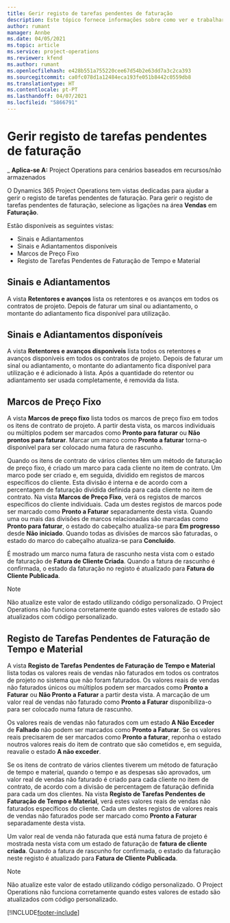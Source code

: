 ```yaml
---
title: Gerir registo de tarefas pendentes de faturação
description: Este tópico fornece informações sobre como ver e trabalhar com tarefas pendentes de faturação no Project Operations.
author: rumant
manager: Annbe
ms.date: 04/05/2021
ms.topic: article
ms.service: project-operations
ms.reviewer: kfend
ms.author: rumant
ms.openlocfilehash: e428b551a755220cee67d54b2e63dd7a3c2ca393
ms.sourcegitcommit: ca0fc078d1a12484eca193fe051b8442c0559db8
ms.translationtype: HT
ms.contentlocale: pt-PT
ms.lasthandoff: 04/07/2021
ms.locfileid: "5866791"
---
```

# <a name="manage-billing-backlog"></a>Gerir registo de tarefas pendentes de faturação

_ **Aplica-se A:** Project Operations para cenários baseados em recursos/não armazenados

O Dynamics 365 Project Operations tem vistas dedicadas para ajudar a gerir o registo de tarefas pendentes de faturação. Para gerir o registo de tarefas pendentes de faturação, selecione as ligações na área **Vendas** em **Faturação**. 

Estão disponíveis as seguintes vistas:

- Sinais e Adiantamentos
- Sinais e Adiantamentos disponíveis
- Marcos de Preço Fixo
- Registo de Tarefas Pendentes de Faturação de Tempo e Material

## <a name="retainers-and-advances"></a>Sinais e Adiantamentos

A vista **Retentores e avanços** lista os retentores e os avanços em todos os contratos de projeto. Depois de faturar um sinal ou adiantamento, o montante do adiantamento fica disponível para utilização.

## <a name="available-retainers-and-advances"></a>Sinais e Adiantamentos disponíveis

A vista **Retentores e avanços disponíveis** lista todos os retentores e avanços disponíveis em todos os contratos de projeto. Depois de faturar um sinal ou adiantamento, o montante do adiantamento fica disponível para utilização e é adicionado à lista. Após a quantidade do retentor ou adiantamento ser usada completamente, é removida da lista.

## <a name="fixed-price-milestones"></a>Marcos de Preço Fixo

A vista **Marcos de preço fixo** lista todos os marcos de preço fixo em todos os itens de contrato de projeto. A partir desta vista, os marcos individuais ou múltiplos podem ser marcados como **Pronto para faturar** ou **Não prontos para faturar**. Marcar um marco como **Pronto a faturar** torna-o disponível para ser colocado numa fatura de rascunho.

Quando os itens de contrato de vários clientes têm um método de faturação de preço fixo, é criado um marco para cada cliente no item de contrato. Um marco pode ser criado e, em seguida, dividido em registos de marcos específicos do cliente. Esta divisão é interna e de acordo com a percentagem de faturação dividida definida para cada cliente no item de contrato. Na vista **Marcos de Preço Fixo**, verá os registos de marcos específicos do cliente individuais. Cada um destes registos de marcos pode ser marcado como **Pronto a Faturar** separadamente desta vista. Quando uma ou mais das divisões de marcos relacionadas são marcadas como **Pronto para faturar**, o estado do cabeçalho atualiza-se para **Em progresso** desde **Não iniciado**. Quando todas as divisões de marcos são faturadas, o estado do marco do cabeçalho atualiza-se para **Concluído**.

É mostrado um marco numa fatura de rascunho nesta vista com o estado de faturação de **Fatura de Cliente Criada**. Quando a fatura de rascunho é confirmada, o estado da faturação no registo é atualizado para **Fatura do Cliente Publicada**. 

> [!NOTE] 
> Não atualize este valor de estado utilizando código personalizado. O Project Operations não funciona corretamente quando estes valores de estado são atualizados com código personalizado.

## <a name="time-and-material-billing-backlog"></a>Registo de Tarefas Pendentes de Faturação de Tempo e Material

A vista **Registo de Tarefas Pendentes de Faturação de Tempo e Material** lista todas os valores reais de vendas não faturados em todos os contratos de projeto no sistema que não foram faturados. Os valores reais de vendas não faturados únicos ou múltiplos podem ser marcados como **Pronto a Faturar** ou **Não Pronto a Faturar** a partir desta vista. A marcação de um valor real de vendas não faturado como **Pronto a Faturar** disponibiliza-o para ser colocado numa fatura de rascunho.

Os valores reais de vendas não faturados com um estado **A Não Exceder** de **Falhado** não podem ser marcados como **Pronto a Faturar**. Se os valores reais precisarem de ser marcados como **Pronto a faturar**, reponha o estado noutros valores reais do item de contrato que são cometidos e, em seguida, reavalie o estado **A não exceder**.

Se os itens de contrato de vários clientes tiverem um método de faturação de tempo e material, quando o tempo e as despesas são aprovados, um valor real de vendas não faturado é criado para cada cliente no item de contrato, de acordo com a divisão de percentagem de faturação definida para cada um dos clientes. Na vista **Registo de Tarefas Pendentes de Faturação de Tempo e Material**, verá estes valores reais de vendas não faturados específicos do cliente. Cada um destes registos de valores reais de vendas não faturados pode ser marcado como **Pronto a Faturar** separadamente desta vista.

Um valor real de venda não faturada que está numa fatura de projeto é mostrada nesta vista com um estado de faturação de **fatura de cliente criada**. Quando a fatura de rascunho for confirmada, o estado da faturação neste registo é atualizado para **Fatura de Cliente Publicada**. 

> [!NOTE] 
> Não atualize este valor de estado utilizando código personalizado. O Project Operations não funciona corretamente quando estes valores de estado são atualizados com código personalizado.


[!INCLUDE[footer-include](../includes/footer-banner.md)]
